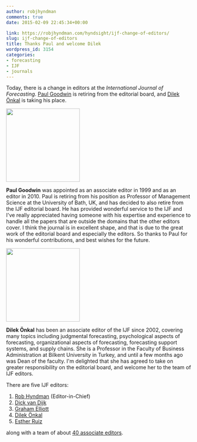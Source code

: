 ```yaml
---
author: robjhyndman
comments: true
date: 2015-02-09 22:45:34+00:00

link: https://robjhyndman.com/hyndsight/ijf-change-of-editors/
slug: ijf-change-of-editors
title: Thanks Paul and welcome Dilek
wordpress_id: 3154
categories:
- forecasting
- IJF
- journals
---
```


Today, there is a change in editors at the _International Journal of Forecasting_. [Paul Goodwin](http://www.bath.ac.uk/management/faculty/paul_goodwin.html) is retiring from the editorial board, and [Dilek Önkal](http://onkal.bilkent.edu.tr/) is taking his place.<!-- more -->

<img src="/files/paul_tumb.jpg" width=200>

**Paul Goodwin** was appointed as an associate editor in 1999 and as an editor in 2010. Paul is retiring from his position as Professor of Management Science at the University of Bath, UK, and has decided to also retire from the IJF editorial board. He has provided wonderful service to the IJF and I've really appreciated having someone with his expertise and experience to handle all the papers that are outside the domains that the other editors cover. I think the journal is in excellent shape, and that is due to the great work of the editorial board and especially the editors. So thanks to Paul for his wonderful contributions, and best wishes for the future.


<img src="/files/4869shorter.jpg" width=200>

**Dilek Önkal** has been an associate editor of the IJF since 2002, covering many topics including judgmental forecasting, psychological aspects of forecasting, organizational aspects of forecasting, forecasting support systems, and supply chains. She is a Professor in the Faculty of Business Administration at Bilkent University in Turkey, and until a few months ago was Dean of the faculty. I'm delighted that she has agreed to take on greater responsibility on the editorial board, and welcome her to the team of IJF editors.



There are five IJF editors:

  1. [Rob Hyndman](https://robjhyndman.com) (Editor-in-Chief)
  2. [Dick van Dijk](http://people.few.eur.nl/djvandijk/)
  3. [Graham Elliott](http://econweb.ucsd.edu/~gelliott/)
  4. [Dilek Önkal](http://onkal.bilkent.edu.tr/)
  5. [Esther Ruiz](https://scholar.google.com/citations?user=sDYv4aIAAAAJ)

along with a team of about [40 associate editors](http://ijf.forecasters.org/editors).
